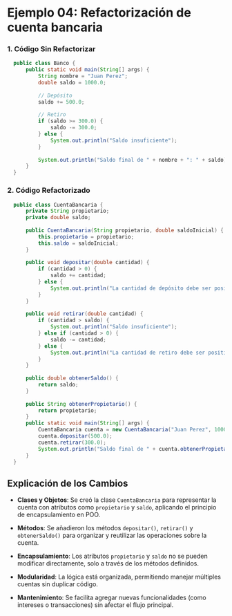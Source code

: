 # Ejemplo 04: Refactorización de cuenta bancaria

### 1. Código Sin Refactorizar
```java
  public class Banco {
      public static void main(String[] args) {
          String nombre = "Juan Perez";
          double saldo = 1000.0;
          
          // Depósito
          saldo += 500.0;
          
          // Retiro
          if (saldo >= 300.0) {
              saldo -= 300.0;
          } else {
              System.out.println("Saldo insuficiente");
          }
          
          System.out.println("Saldo final de " + nombre + ": " + saldo);
      }
  }
```
### 2. Código Refactorizado
```java
  public class CuentaBancaria {
      private String propietario;
      private double saldo;
  
      public CuentaBancaria(String propietario, double saldoInicial) {
          this.propietario = propietario;
          this.saldo = saldoInicial;
      }
  
      public void depositar(double cantidad) {
          if (cantidad > 0) {
              saldo += cantidad;
          } else {
              System.out.println("La cantidad de depósito debe ser positiva");
          }
      }
  
      public void retirar(double cantidad) {
          if (cantidad > saldo) {
              System.out.println("Saldo insuficiente");
          } else if (cantidad > 0) {
              saldo -= cantidad;
          } else {
              System.out.println("La cantidad de retiro debe ser positiva");
          }
      }
  
      public double obtenerSaldo() {
          return saldo;
      }
  
      public String obtenerPropietario() {
          return propietario;
      } 
      public static void main(String[] args) {
          CuentaBancaria cuenta = new CuentaBancaria("Juan Perez", 1000.0);
          cuenta.depositar(500.0);
          cuenta.retirar(300.0);
          System.out.println("Saldo final de " + cuenta.obtenerPropietario() + ": " + cuenta.obtenerSaldo());
      }
  }
```
## Explicación de los Cambios

- **Clases y Objetos**: Se creó la clase `CuentaBancaria` para representar la cuenta con atributos como `propietario` y `saldo`, aplicando el principio de encapsulamiento en POO.

- **Métodos**: Se añadieron los métodos `depositar()`, `retirar()` y `obtenerSaldo()` para organizar y reutilizar las operaciones sobre la cuenta.

- **Encapsulamiento**: Los atributos `propietario` y `saldo` no se pueden modificar directamente, solo a través de los métodos definidos.

- **Modularidad**: La lógica está organizada, permitiendo manejar múltiples cuentas sin duplicar código.

- **Mantenimiento**: Se facilita agregar nuevas funcionalidades (como intereses o transacciones) sin afectar el flujo principal.


